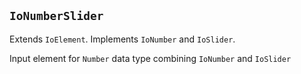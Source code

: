 ## `IoNumberSlider`

Extends `IoElement`. Implements `IoNumber` and `IoSlider`.

Input element for `Number` data type combining `IoNumber` and `IoSlider`

<io-element-demo element="io-number-slider" properties='{"value": 0, "step": 0.01, "conversion": 1, "min": -0.5, "max": 0.5, "exponent": 1}'></io-element-demo>
<io-element-demo element="io-number-slider" properties='{"value": 0, "step": 0.2617993877991494, "conversion": 57.29577951308232, "min": -6.283185307179586, "max": 6.283185307179586, "exponent": 1}'></io-element-demo>
<io-element-demo element="io-number-slider" properties='{"value": 0, "step": 0.1, "conversion": 0.2, "min": -0.5, "max": 0.5, "exponent": 1}'></io-element-demo>